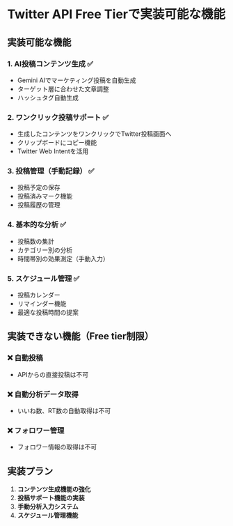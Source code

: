 # Twitter API Free Tierで実装可能な機能

## 実装可能な機能

### 1. AI投稿コンテンツ生成 ✅
- Gemini AIでマーケティング投稿を自動生成
- ターゲット層に合わせた文章調整
- ハッシュタグ自動生成

### 2. ワンクリック投稿サポート ✅
- 生成したコンテンツをワンクリックでTwitter投稿画面へ
- クリップボードにコピー機能
- Twitter Web Intentを活用

### 3. 投稿管理（手動記録） ✅
- 投稿予定の保存
- 投稿済みマーク機能
- 投稿履歴の管理

### 4. 基本的な分析 ✅
- 投稿数の集計
- カテゴリー別の分析
- 時間帯別の効果測定（手動入力）

### 5. スケジュール管理 ✅
- 投稿カレンダー
- リマインダー機能
- 最適な投稿時間の提案

## 実装できない機能（Free tier制限）

### ❌ 自動投稿
- APIからの直接投稿は不可

### ❌ 自動分析データ取得
- いいね数、RT数の自動取得は不可

### ❌ フォロワー管理
- フォロワー情報の取得は不可

## 実装プラン

1. **コンテンツ生成機能の強化**
2. **投稿サポート機能の実装**
3. **手動分析入力システム**
4. **スケジュール管理機能**